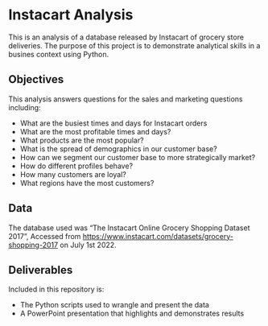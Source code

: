 # Instacart Analysis
This is an analysis of a database released by Instacart of grocery store deliveries. The purpose of this project is to demonstrate analytical skills in a busines context using Python. 

## Objectives
This analysis answers questions for the sales and marketing questions including: 
- What are the busiest times and days for Instacart orders
- What are the most profitable times and days?
- What products are the most popular?
- What is the spread of demographics in our customer base?
- How can we segment our customer base to more strategically market?
- How do different profiles behave?
- How many customers are loyal?
- What regions have the most customers?

## Data
The database used was “The Instacart Online Grocery Shopping Dataset
2017”, Accessed from https://www.instacart.com/datasets/grocery-shopping-2017 on
July 1st 2022.

## Deliverables
Included in this repository is:
- The Python scripts used to wrangle and present the data
- A PowerPoint presentation that highlights and demonstrates results
